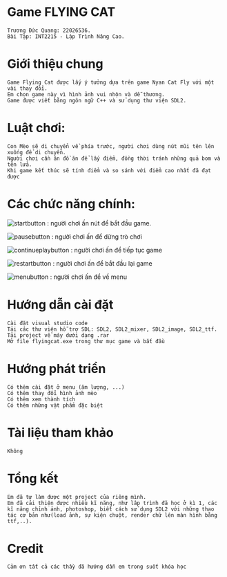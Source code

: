 # Game FLYING CAT
	Trương Đức Quang: 22026536.
	Bài Tập: INT2215 - Lập Trình Nâng Cao.

# Giới thiệu chung
	Game Flying Cat được lấy ý tưởng dựa trên game Nyan Cat Fly với một vài thay đổi.
	Em chọn game này vì hình ảnh vui nhộn và dễ thương.
	Game được viết bằng ngôn ngữ C++ và sử dụng thư viện SDL2.

# Luật chơi:
	Con Mèo sẽ di chuyển về phía trước, người chơi dùng nút mũi tên lên xuống để di chuyển.
	Người chơi cần ăn đồ ăn để lấy điểm, đồng thời tránh những quả bom và tên lửa.
	Khi game kết thúc sẽ tính điểm và so sánh với điểm cao nhất đã đạt được

# Các chức năng chính:
![startbutton](https://github.com/22026536/Game/assets/125473184/b6684f36-83d2-489a-9c15-fe0e86872afe) :  người chơi ấn nút để bắt đầu game.


![pausebutton](https://github.com/22026536/Game/assets/125473184/63d68cfd-c529-4f32-86fe-fd48707c4ab0) :  người chơi ấn để dừng trò chơi


![continueplaybutton](https://github.com/22026536/Game/assets/125473184/d7fb635c-0dbd-4c77-9e73-e6f9a1755713) :  người chơi ấn để tiếp tục game


![restartbutton](https://github.com/22026536/Game/assets/125473184/99adcd66-13f7-4a0a-903d-3803d994ca91) :  người chơi ấn để bắt đầu lại game


![menubutton](https://github.com/22026536/Game/assets/125473184/b22b1cad-b77c-4f3e-98bb-0959e28e4650) :  người chơi ấn để về menu

# Hướng dẫn cài đặt
	Cài đặt visual studio code
	Tải các thư viện hỗ trợ SDL: SDL2, SDL2_mixer, SDL2_image, SDL2_ttf.
	Tải project về máy dưới dạng .rar
	Mở file flyingcat.exe trong thư mục game và bắt đầu

# Hướng phát triển
	Có thêm cài đặt ở menu (âm lượng, ...)
	Có thêm thay đổi hình ảnh mèo
	Có thêm xem thành tích
	Có thêm những vật phẩm đặc biệt

# Tài liệu tham khảo
	Không

# Tổng kết
	Em đã tự làm được một project của riêng mình.
	Em đã cải thiện được nhiều kĩ năng, như lâp trình đã học ở kì 1, các kĩ năng chỉnh ảnh, photoshop, biết cách sử dụng SDL2 với những thao tác cơ bản như(load ảnh, sự kiện chuột, render chữ lên màn hình bằng ttf,..).
	
# Credit
	Cảm ơn tất cả các thầy đã hướng dẫn em trong suốt khóa học


